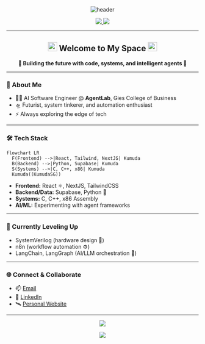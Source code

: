 <!-- Futuristic Techy Themed GitHub Profile README for KumudaSG -->

<div align="center">
  <img src="https://capsule-render.vercel.app/api?type=waving&color=0:00e0ff,100:a3ffb3&height=180&section=header&text=KumudaSG%20🚀&fontSize=48&fontAlign=50&fontColor=f8f8ff" alt="header" />
</div>

<p align="center">
  <a href="https://github.com/gies-ai-experiments">
    <img src="https://img.shields.io/badge/AI%20Engineer-@AgentLab-00e0ff?style=for-the-badge&logo=OpenAI&logoColor=black"/>
  </a>
  <img src="https://img.shields.io/badge/Gies%20College%20of%20Business-001b44?style=for-the-badge&logo=IBM&logoColor=white"/>
</p>

---

<h2 align="center"><img src="https://raw.githubusercontent.com/KumudaSG/KumudaSG/main/assets/ultra-glow.svg" width="24"/> Welcome to My Space <img src="https://raw.githubusercontent.com/KumudaSG/KumudaSG/main/assets/ultra-glow.svg" width="24"/></h2>

<p align="center">
  <b>🚧 Building the future with code, systems, and intelligent agents 🚧</b>
</p>

---

### 👾 About Me

- 🧑‍💻 AI Software Engineer @ <b>AgentLab</b>, Gies College of Business
- 🛸 Futurist, system tinkerer, and automation enthusiast
- ⚡ Always exploring the edge of tech

---

### 🛠️ Tech Stack

```mermaid
flowchart LR
  F(Frontend) -->|React, Tailwind, NextJS| Kumuda
  B(Backend) -->|Python, Supabase| Kumuda
  S(Systems) -->|C, C++, x86| Kumuda
  Kumuda((KumudaSG))
```

- **Frontend:** React ⚛️, NextJS, TailwindCSS
- **Backend/Data:** Supabase, Python 🐍
- **Systems:** C, C++, x86 Assembly
- **AI/ML:** Experimenting with agent frameworks

---

### 🧬 Currently Leveling Up

- SystemVerilog (hardware design 🚦)
- n8n (workflow automation ⚙️)
- LangChain, LangGraph (AI/LLM orchestration 🧠)

---

### 🌐 Connect & Collaborate

- 📫 [Email](mailto:your.email@domain.com)
- 💼 [LinkedIn](https://www.linkedin.com/in/your-linkedin/)
- 🛰️ [Personal Website](https://yourwebsite.com) <!-- Add your links! -->

---

<p align="center">
  <img src="https://img.shields.io/badge/-Let's%20Build%20the%20Future%20Together-00e0ff?style=for-the-badge"/>
</p>

<div align="center">
  <img src="https://capsule-render.vercel.app/api?type=waving&color=0:00e0ff,100:a3ffb3&height=80&section=footer"/>
</div>
